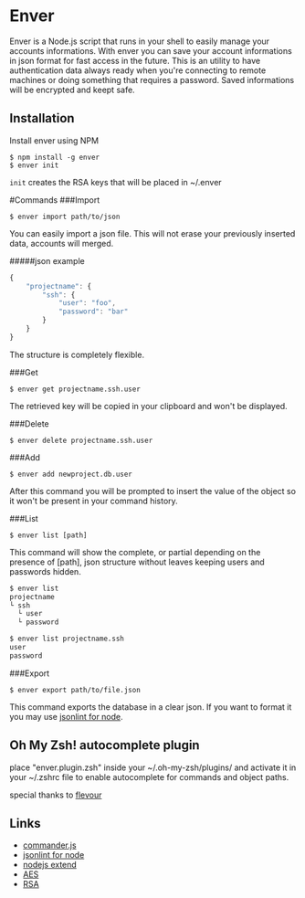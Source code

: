 
# Enver

  Enver is a Node.js script that runs in your shell to easily manage your accounts informations.
  With enver you can save your account informations in json format for fast access in the future.
  This is an utility to have authentication data always ready when you're connecting to remote machines or doing something that requires a password.
  Saved informations will be encrypted and keept safe.

## Installation

Install enver using NPM

    $ npm install -g enver
    $ enver init

`init` creates the RSA keys that will be placed in ~/.enver

#Commands
###Import

    $ enver import path/to/json

You can easily import a json file. This will not erase your previously inserted data, accounts will merged.

#####json example

```js
{
    "projectname": {
        "ssh": {
            "user": "foo",
            "password": "bar"
        }
    }
}
```

The structure is completely flexible.

###Get

    $ enver get projectname.ssh.user
    
The retrieved key will be copied in your clipboard and won't be displayed.

###Delete

    $ enver delete projectname.ssh.user
    
###Add

    $ enver add newproject.db.user
    
After this command you will be prompted to insert the value of the object so it won't be present in your command history.

###List

    $ enver list [path]
    
This command will show the complete, or partial depending on the presence of [path], json structure without leaves keeping users and passwords hidden.

```bash
$ enver list
projectname
└ ssh
  └ user
  └ password

$ enver list projectname.ssh
user
password
```

###Export

    $ enver export path/to/file.json

This command exports the database in a clear json.
If you want to format it you may use [jsonlint for node](https://github.com/zaach/jsonlint).

## Oh My Zsh! autocomplete plugin

place "enver.plugin.zsh" inside your ~/.oh-my-zsh/plugins/ and activate it in your ~/.zshrc file to enable autocomplete for commands and object paths.

special thanks to [flevour](https://github.com/flevour)

## Links

 - [commander.js](http://visionmedia.github.com/commander.js/)
 - [jsonlint for node](https://github.com/zaach/jsonlint)
 - [nodejs extend](https://github.com/shimondoodkin/nodejs-clone-extend)
 - [AES](http://it.wikipedia.org/wiki/Advanced_Encryption_Standard)
 - [RSA](http://en.wikipedia.org/wiki/RSA_\(algorithm\))
